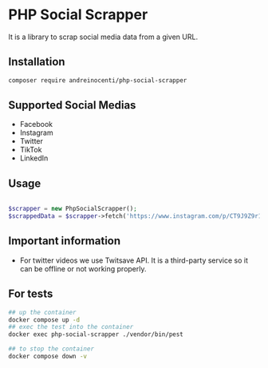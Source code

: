 # PHP Social Scrapper

It is a library to scrap social media data from a given URL.

## Installation

```bash
composer require andreinocenti/php-social-scrapper
```


## Supported Social Medias

- Facebook
- Instagram
- Twitter
- TikTok
- LinkedIn


## Usage
```php

$scrapper = new PhpSocialScrapper();
$scrappedData = $scrapper->fetch('https://www.instagram.com/p/CT9J9Z9r1Zz/');

```


## Important information

- For twitter videos we use Twitsave API. It is a third-party service so it can be offline or not working properly.




## For tests
```bash
## up the container
docker compose up -d
## exec the test into the container
docker exec php-social-scrapper ./vendor/bin/pest

## to stop the container
docker compose down -v
```

